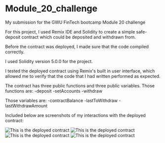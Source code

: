 # Module_20_challenge
My submission for the GWU FinTech bootcamp Module 20 challenge

For this project, I used Remix IDE and Solidity to create a simple safe-deposit contract which could be deposited and withdrawn from. 

Before the contract was deployed, I made sure that the code compiled correctly. 

I used Solidity version 5.0.0 for the project. 

I tested the deployed contract using Remix's built in user interface, which allowed me to verify that the code that I had written performed as expected.

The contract has three public functions and three public variables. 
Those functions are:
  -deposit
  -setAccounts
  -withdraw

Those variables are:
  -contractBalance
  -lastToWithdraw
  -lastWithdrawAmount
  
Included below are screenshots of my interactions with the deployed contract:
  
![This is the deployed contract](../downloads/deployed.jpg)
![This is the deployed contract](../downloads/setAccounts.jpg)
![This is the deployed contract](../downloads/transmission1.jpg)
![This is the deployed contract](../downloads/transmission2.jpg)
  
